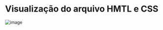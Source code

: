 # Visualização do arquivo HMTL e CSS
![image](https://github.com/user-attachments/assets/5cad9925-da61-482f-ae11-a59735f47794)
